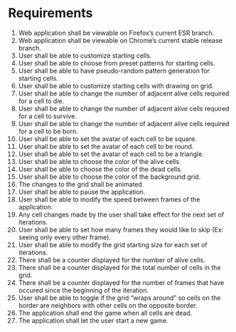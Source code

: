 # Requirements
1. Web application shall be viewable on Firefox’s current ESR branch.
1. Web application shall be viewable on Chrome’s current stable release branch.
1. User shall be able to customize starting cells.
1. User shall be able to choose from preset patterns for starting cells.
1. User shall be able to have pseudo-random pattern generation for starting cells.
1. User shall be able to customize starting cells with drawing on grid.
1. User shall be able to change the number of adjacent alive cells required for a cell to die.
1. User shall be able to change the number of adjacent alive cells required for a cell to survive.
1. User shall be able to change the number of adjacent alive cells required for a cell to be born.
1. User shall be able to set the avatar of each cell to be square.
1. User shall be able to set the avatar of each cell to be round.
1. User shall be able to set the avatar of each cell to be a triangle.
1. User shall be able to choose the color of the alive cells.
1. User shall be able to choose the color of the dead cells.
1. User shall be able to choose the color of the background grid.
1. The changes to the grid shall be animated.
1. User shall be able to pause the application.
1. User shall be able to modify the speed between frames of the application.
1. Any cell changes made by the user shall take effect for the next set of iterations.
1. User shall be able to set how many frames they would like to skip (Ex: seeing only every other frame). 
1. User shall be able to modify the grid starting size for each set of iterations.
1. There shall be a counter displayed for the number of alive cells.
1. There shall be a counter displayed for the total  number of cells in the grid.
1. There shall be a counter displayed for the number of frames that have occured since the beginning of the iteration.
1. User shall be able to toggle if the grid “wraps around” so cells on the border are neighbors with other cells on the opposite border.
1. The application shall end the game when all cells are dead.
1. The application shall let the user start a new game.

